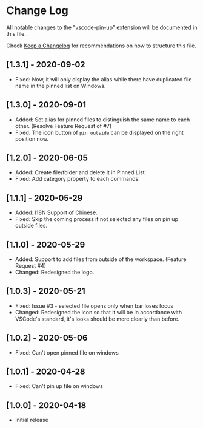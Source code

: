 # Change Log

All notable changes to the "vscode-pin-up" extension will be documented in this file.

Check [Keep a Changelog](http://keepachangelog.com/) for recommendations on how to structure this file.

## [1.3.1] - 2020-09-02

- Fixed: Now, it will only display the alias while there have duplicated file name in the pinned list on Windows.

## [1.3.0] - 2020-09-01

- Added: Set alias for pinned files to distinguish the same name to each other. (Resolve Feature Request of #7)
- Fixed: The icon button of `pin outside` can be displayed on the right position now.

## [1.2.0] - 2020-06-05

- Added: Create file/folder and delete it in Pinned List.
- Fixed: Add category property to each commands.

## [1.1.1] - 2020-05-29

- Added: I18N Support of Chinese.
- Fixed: Skip the coming process if not selected any files on pin up outside files.

## [1.1.0] - 2020-05-29

- Added: Support to add files from outside of the workspace. (Feature Request #4)
- Changed: Redesigned the logo.

## [1.0.3] - 2020-05-21

- Fixed: Issue #3 - selected file opens only when bar loses focus
- Changed: Redesigned the icon so that it will be in accordance with VSCode's standard, it's looks should be more clearly than before.

## [1.0.2] - 2020-05-06

- Fixed: Can't open pinned file on windows

## [1.0.1] - 2020-04-28

- Fixed: Can't pin up file on windows

## [1.0.0] - 2020-04-18

- Initial release